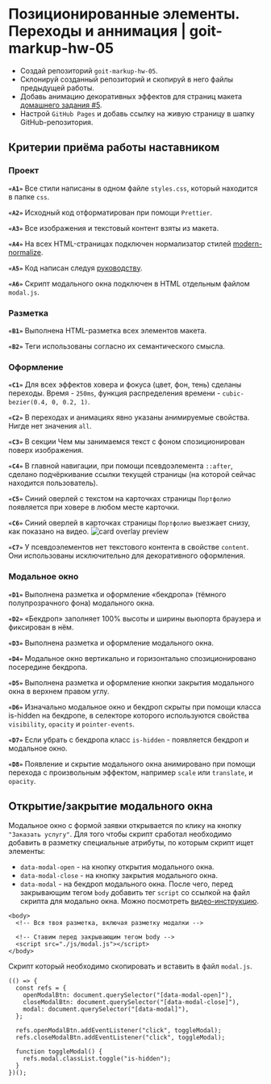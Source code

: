 # Позиционированные элементы. Переходы и аннимация | goit-markup-hw-05

- Создай репозиторий `goit-markup-hw-05`.
- Склонируй созданный репозиторий и скопируй в него файлы предыдущей работы.
- Добавь анимацию декоративных эффектов для страниц макета [домашнего задания #5](https://www.figma.com/file/1ehrLBauvVFu4mVhxsHzyZ/Web-Studio-(Version-2.1)?node-id=1%3A2125).
- Настрой `GitHub Pages` и добавь ссылку на живую страницу в шапку GitHub-репозитория.

## Критерии приёма работы наставником

### Проект
**`«A1»`** Все стили написаны в одном файле `styles.css`, который находится в папке `css`.

**`«A2»`** Исходный код отформатирован при помощи `Prettier`.

**`«A3»`** Все изображения и текстовый контент взяты из макета.

**`«A4»`** На всех HTML-страницах подключен нормализатор стилей [modern-normalize](https://github.com/sindresorhus/modern-normalize).

**`«A5»`** Код написан следуя [руководству](https://codeguide.co/).

**`«A6»`** Скрипт модального окна подключен в HTML отдельным файлом `modal.js`.

### Разметка
**`«B1»`** Выполнена HTML-разметка всех элементов макета.

**`«B2»`** Теги использованы согласно их семантического смысла.

### Оформление

**`«C1»`** Для всех эффектов ховера и фокуса (цвет, фон, тень) сделаны переходы. Время - `250ms`, функция распределения времени - `cubic-bezier(0.4, 0, 0.2, 1)`.

**`«C2»`** В переходах и анимациях явно указаны анимируемые свойства. Нигде нет значения `all`.

**`«C3»`** В секции Чем мы занимаемся текст с фоном спозиционирован поверх изображения.

**`«C4»`** В главной навигации, при помощи псевдоэлемента `::after`, сделано подчёркивание ссылки текущей страницы (на которой сейчас находится пользователь).

**`«C5»`** Синий оверлей с текстом на карточках страницы `Портфолио` появляется при ховере в любом месте карточки.

**`«C6»`** Синий оверлей в карточках страницы `Портфолио` выезжает снизу, как показано на видео.
![card overlay preview](https://textbook.edu.goit.global/lms-html-css-homework/v2/img/05-preview.gif)

**`«C7»`** У псевдоэлементов нет текстового контента в свойстве `content`. Они использованы исключительно для декоративного оформления.

### Модальное окно
**`«D1»`** Выполнена разметка и оформление «бекдропа» (тёмного полупрозрачного фона) модального окна.

**`«D2»`** «Бекдроп» заполняет 100% высоты и ширины вьюпорта браузера и фиксирован в нём.

**`«D3»`** Выполнена разметка и оформление модального окна.

**`«D4»`** Модальное окно вертикально и горизонтально спозиционировано посередине бекдропа.

**`«D5»`** Выполнена разметка и оформление кнопки закрытия модального окна в верхнем правом углу.

**`«D6»`** Изначально модальное окно и бекдроп скрыты при помощи класса is-hidden на бекдропе, в селекторе которого используются свойства `visibility`, `opacity` и `pointer-events`.

**`«D7»`** Если убрать с бекдропа класс `is-hidden` - появляется бекдроп и модальное окно.

**`«D8»`** Появление и скрытие модального окна анимировано при помощи перехода с произвольным эффектом, например `scale` или `translate`, и `opacity`.

## Открытие/закрытие модального окна
Модальное окно с формой заявки открывается по клику на кнопку `"Заказать услугу"`. Для того чтобы скрипт сработал необходимо добавить в разметку специальные атрибуты, по которым скрипт ищет элементы:

- `data-modal-open` - на кнопку открытия модального окна.
- `data-modal-close` - на кнопку закрытия модального окна.
- `data-modal` - на бекдроп модального окна.
После чего, перед закрывающим тегом `body` добавить тег `script` со ссылкой на файл скрипта для модально окна. Можно посмотреть [видео-инструкцию](https://drive.google.com/file/d/1yasixN2K-9DdsYtKCJWVay9WbyTZai0t/view).

```
<body>
  <!-- Вся твоя разметка, включая разметку модалки -->

  <!-- Ставим перед закрывающим тегом body -->
  <script src="./js/modal.js"></script>
</body>
```

Скрипт который необходимо скопировать и вставить в файл `modal.js`.

```
(() => {
  const refs = {
    openModalBtn: document.querySelector("[data-modal-open]"),
    closeModalBtn: document.querySelector("[data-modal-close]"),
    modal: document.querySelector("[data-modal]"),
  };

  refs.openModalBtn.addEventListener("click", toggleModal);
  refs.closeModalBtn.addEventListener("click", toggleModal);

  function toggleModal() {
    refs.modal.classList.toggle("is-hidden");
  }
})();
```
